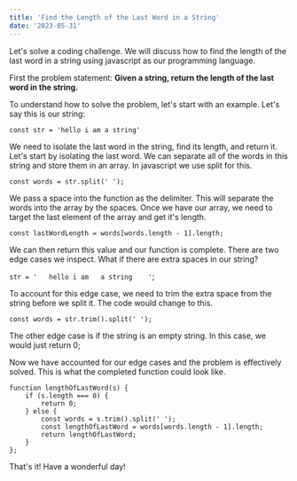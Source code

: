 ```yaml
---
title: 'Find the Length of the Last Word in a String'
date: '2023-05-31'
---
```


Let's solve a coding challenge. We will discuss how to find the length of the last word in a string using javascript as our programming language.

First the problem statement:
**Given a string, return the length of the last word in the string.**

To understand how to solve the problem, let's start with an example. Let's say this is our string:

`const str = 'hello i am a string'`

We need to isolate the last word in the string, find its length, and return it. Let's start by isolating the last word. We can separate all of the words in this string and store them in an array. In javascript we use split for this.

`const words = str.split(' ');`

We pass a space into the function as the delimiter. This will separate the words into the array by the spaces. Once we have our array, we need to target the last element of the array and get it's length.

`const lastWordLength = words[words.length - 1].length;`

We can then return this value and our function is complete. There are two edge cases we inspect. What if there are extra spaces in our string?

`str = '   hello i am   a string    '`;

To account for this edge case, we need to trim the extra space from the string before we split it. The code would change to this.

`const words = str.trim().split(' ');`

The other edge case is if the string is an empty string. In this case, we would just return 0;

Now we have accounted for our edge cases and the problem is effectively solved. This is what the completed function could look like.

```
function lengthOfLastWord(s) {
    if (s.length === 0) {
        return 0;
    } else {
        const words = s.trim().split(' ');
        const lengthOfLastWord = words[words.length - 1].length;
        return lengthOfLastWord;
    }
};
```

That's it! Have a wonderful day!
